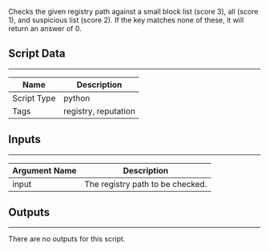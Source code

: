 Checks the given registry path against a small block list (score 3), all (score 1), and suspicious list (score 2). If the key matches none of these, it will return an answer of 0.

## Script Data

---

| **Name** | **Description** |
| --- | --- |
| Script Type | python |
| Tags | registry, reputation |


## Inputs

---

| **Argument Name** | **Description** |
| --- | --- |
| input | The registry path to be checked. |

## Outputs

---
There are no outputs for this script.
